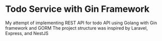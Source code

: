 # Todo Service with Gin Framework
My attempt of implementing REST API for todo API using Golang with Gin framework and GORM
The project structure was inspired by Laravel, Express, and NestJS